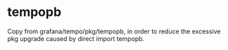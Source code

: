 # tempopb

Copy from grafana/tempo/pkg/tempopb, in order to reduce the excessive pkg upgrade caused by direct import tempopb.
